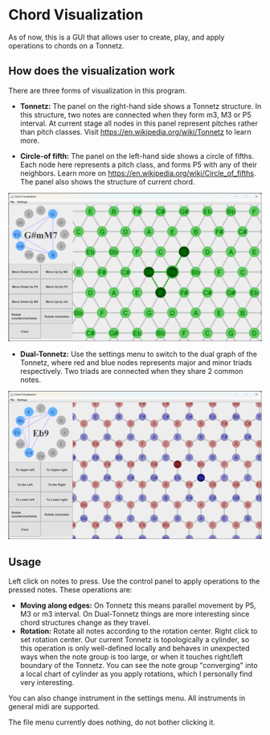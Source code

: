 # Chord Visualization

As of now, this is a GUI that allows user to create, play, and apply operations to chords on a Tonnetz. 



## How does the visualization work

There are three forms of visualization in this program.

- **Tonnetz:** The panel on the right-hand side shows a Tonnetz structure. In this structure, two notes are connected when they form m3, M3 or P5 interval. At current stage all nodes in this panel represent pitches rather than pitch classes. Visit https://en.wikipedia.org/wiki/Tonnetz to learn more.

- **Circle-of fifth:** The panel on the left-hand side shows a circle of fifths. Each node here represents a pitch class, and forms P5 with any of their neighbors. Learn more on https://en.wikipedia.org/wiki/Circle_of_fifths. The panel also shows the structure of current chord. 

![App](examples/App.png)

- **Dual-Tonnetz:** Use the settings menu to switch to the dual graph of the Tonnetz, where red and blue nodes represents major and minor triads respectively. Two triads are connected when they share 2 common notes.

![DualNet](examples/DualNet.png)



## Usage

Left click on notes to press. Use the control panel to apply operations to the pressed notes. These operations are:

- **Moving along edges:** On Tonnetz this means parallel movement by P5, M3 or m3 interval. On Dual-Tonnetz things are more interesting since chord structures change as they travel. 
- **Rotation:** Rotate all notes according to the rotation center. Right click to set rotation center. Our current Tonnetz is topologically a cylinder, so this operation is only well-defined locally and behaves in unexpected ways when the note group is too large, or when it touches right/left boundary of the Tonnetz. You can see the note group "converging" into a local chart of cylinder as you apply rotations, which I personally find very interesting.

You can also change instrument in the settings menu. All instruments in general midi are supported.

The file menu currently does nothing, do not bother clicking it.
